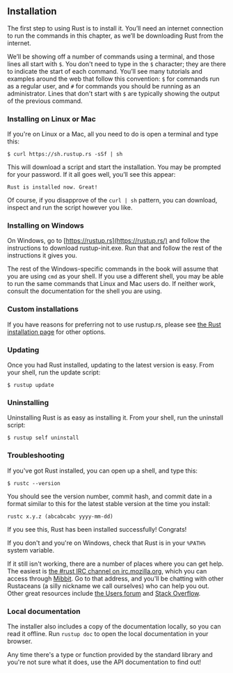 ## Installation

The first step to using Rust is to install it. You’ll need an internet
connection to run the commands in this chapter, as we’ll be downloading Rust
from the internet.

We’ll be showing off a number of commands using a terminal, and those lines all
start with `$`. You don't need to type in the `$` character; they are there to indicate
the start of each command. You’ll see many tutorials and examples around the web
that follow this convention: `$` for commands run as a regular user, and `#`
for commands you should be running as an administrator. Lines that don't start
with `$` are typically showing the output of the previous command.

### Installing on Linux or Mac

If you're on Linux or a Mac, all you need to do is open a terminal and type
this:

```text
$ curl https://sh.rustup.rs -sSf | sh
```

This will download a script and start the installation. You may be prompted for
your password. If it all goes well, you’ll see this appear:

```text
Rust is installed now. Great!
```

Of course, if you disapprove of the `curl | sh` pattern, you can download, inspect
and run the script however you like.

### Installing on Windows

On Windows, go to [https://rustup.rs](https://rustup.rs/)<!-- ignore --> and
follow the instructions to download rustup-init.exe. Run that and follow the
rest of the instructions it gives you.

The rest of the Windows-specific commands in the book will assume that you are
using `cmd` as your shell. If you use a different shell, you may be able to run
the same commands that Linux and Mac users do. If neither work, consult the
documentation for the shell you are using.

### Custom installations

If you have reasons for preferring not to use rustup.rs, please see [the Rust
installation page](https://www.rust-lang.org/install.html) for other options.

### Updating

Once you had Rust installed, updating to the latest version is easy.
From your shell, run the update script:

```text
$ rustup update
```

### Uninstalling

Uninstalling Rust is as easy as installing it. From your shell, run
the uninstall script:

```text
$ rustup self uninstall
```

### Troubleshooting

If you've got Rust installed, you can open up a shell, and type this:

```text
$ rustc --version
```

You should see the version number, commit hash, and commit date in a format
similar to this for the latest stable version at the time you install:

```text
rustc x.y.z (abcabcabc yyyy-mm-dd)
```

If you see this, Rust has been installed successfully!
Congrats!

If you don't and you're on Windows, check that Rust is in your `%PATH%` system
variable.

If it still isn't working, there are a number of places where you can get help.
The easiest is [the #rust IRC channel on irc.mozilla.org][irc]<!-- ignore -->,
which you can access through [Mibbit][mibbit]. Go to that address, and you'll
be chatting with other Rustaceans (a silly nickname we call ourselves) who can
help you out. Other great resources include [the Users forum][users] and
[Stack Overflow][stackoverflow].

[irc]: irc://irc.mozilla.org/#rust
[mibbit]: http://chat.mibbit.com/?server=irc.mozilla.org&channel=%23rust
[users]: https://users.rust-lang.org/
[stackoverflow]: http://stackoverflow.com/questions/tagged/rust

### Local documentation

The installer also includes a copy of the documentation locally, so you can
read it offline. Run `rustup doc` to open the local documentation in your
browser.

Any time there's a type or function provided by the standard library and you're
not sure what it does, use the API documentation to find out!

